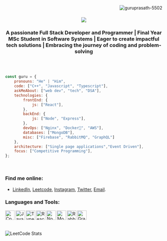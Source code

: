 <img align="right" src="https://komarev.com/ghpvc/?username=guruprasath-5502&label=Profile%20views&color=0e75b6&style=flat" alt="guruprasath-5502" />

<h1 align="center"><img src="https://readme-typing-svg.herokuapp.com/?font=Righteous&size=35&center=true&vCenter=true&width=500&height=70&duration=4000&lines=Hi+There!+👋;+I'm+Guru+Prasath!;" /></h1>
<h3 align="center">A passionate Full Stack Developer and Programmer | Final Year MSc Student in Software Systems | Eager to create impactful tech solutions | Embracing the journey of coding and problem-solving</h3>
<br><br>

```javascript
const guru = {
    pronouns: "He" | "Him",
    code: ["C++", "Javascript", "Typescript"],
    askMeAbout: ["web dev", "tech", "DSA"],
    technologies: {
        frontEnd: {
            js: ["React"],
        },
        backEnd: {
            js: ["Node", "Express"],
        },
        devOps: ["Nginx", "Docker🐳", "AWS"],
        databases: ["MongoDB"],
        misc: ["Firebase", "RabbitMQ", "GraphQL"]
    },
    architecture: ["Single page applications","Event Driven"],
    focus: ["Competitive Programming"],
};
```
<br>
<h3 align="left">Find me online:</h3>
<ul>
<li><p align="left">
<a href="https://linkedin.com/in/guru--prasath" target="blank">LinkedIn</a>,
<a href="https://www.leetcode.com/Guru_Prasath_K_S" target="blank">Leetcode</a>,
<a href="https://instagram.com/_.guru_prasath._" target="blank">Instagram</a>,
<a href="https://twitter.com/Guru_Prasath_KS" target="blank">Twitter</a>,
<a href="mailto:guruprasath2552@gmail.com" target="_blank">Email</a>.
</p></li></ul>


<h3 align="left">Languages and Tools:</h3>
<p align="left">
<a href="https://www.w3schools.com/cpp/" target="_blank" rel="noreferrer"><img align="left" alt="Cpp" width="30px" height="30" src="https://cdn.jsdelivr.net/gh/devicons/devicon@latest/icons/cplusplus/cplusplus-original.svg" /></a>
<a href="https://developer.mozilla.org/en-US/docs/Web/JavaScript" target="_blank" rel="noreferrer"><img align="left" alt="Javascript" width="30px" height="30" src="https://cdn.jsdelivr.net/gh/devicons/devicon@latest/icons/javascript/javascript-original.svg" /></a>
<a href="https://www.typescriptlang.org/" target="_blank" rel="noreferrer"><img align="left" alt="Typescript" width="30px" height="30" src="https://cdn.jsdelivr.net/gh/devicons/devicon@latest/icons/typescript/typescript-original.svg" /></a>
<a href="https://reactjs.org/" target="_blank" rel="noreferrer"><img align="left" alt="React" width="30px" height="30" src="https://cdn.jsdelivr.net/gh/devicons/devicon@latest/icons/react/react-original.svg" /></a>
<a href="https://nodejs.org" target="_blank" rel="noreferrer"><img align="left" alt="Node JS" width="30px" height="30" src="https://cdn.jsdelivr.net/gh/devicons/devicon@latest/icons/nodejs/nodejs-original.svg" /></a>
<a href="https://www.mongodb.com/" target="_blank" rel="noreferrer"><img align="left" alt="Mongodb" width="30px" height="30" src="https://cdn.jsdelivr.net/gh/devicons/devicon@latest/icons/mongodb/mongodb-original.svg" /></a>
<a href="https://www.rabbitmq.com" target="_blank" rel="noreferrer"><img align="left" alt="RabbitMQ" width="30px" height="30" src="https://cdn.jsdelivr.net/gh/devicons/devicon@latest/icons/rabbitmq/rabbitmq-original.svg" /></a>
<a href="https://graphql.org" target="_blank" rel="noreferrer"><img align="left" alt="GraphQL" width="30px" height="30" src="https://cdn.jsdelivr.net/gh/devicons/devicon@latest/icons/graphql/graphql-plain.svg" /></a>
<br><br><br>
</p>

![LeetCode Stats](https://leetcard.jacoblin.cool/Guru_Prasath_K_S?theme=dark&font=Mallanna&ext=heatmap)
